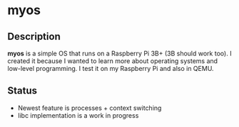 # myos

## Description
**myos** is a simple OS that runs on a Raspberry Pi 3B+ (3B should work too). I created it because I wanted to learn more about operating systems and low-level programming. I test it on my Raspberry Pi and also in QEMU.

## Status
- Newest feature is processes + context switching
- libc implementation is a work in progress
